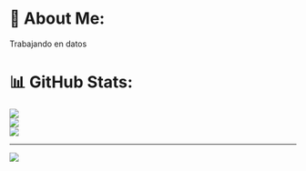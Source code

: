 # 💫 About Me:
Trabajando en datos

# 📊 GitHub Stats:
![](https://github-readme-stats.vercel.app/api?username=sergiolanda71&theme=dark&hide_border=false&include_all_commits=false&count_private=false)<br/>
![](https://nirzak-streak-stats.vercel.app/?user=sergiolanda71&theme=dark&hide_border=false)<br/>
![](https://github-readme-stats.vercel.app/api/top-langs/?username=sergiolanda71&theme=dark&hide_border=false&include_all_commits=false&count_private=false&layout=compact)

---
[![](https://visitcount.itsvg.in/api?id=sergiolanda71&icon=0&color=0)](https://visitcount.itsvg.in)

<!-- Proudly created with GPRM ( https://gprm.itsvg.in ) -->
